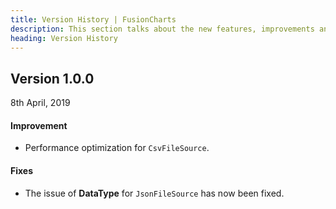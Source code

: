 ```yaml
---
title: Version History | FusionCharts
description: This section talks about the new features, improvements and fixes for v1.0.1.
heading: Version History
---
```


<h2 class="sub-heading">Version 1.0.0 </h2>

<p class="release-date">8th April, 2019</p>

<h4 class="sub-heading">Improvement</h4>

- Performance optimization for `CsvFileSource`.

<h4>Fixes</h4>

- The issue of **DataType** for `JsonFileSource` has now been fixed.
